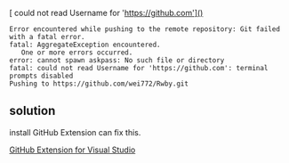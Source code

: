 [ could not read Username for 'https://github.com']()


```
Error encountered while pushing to the remote repository: Git failed with a fatal error.
fatal: AggregateException encountered.
   One or more errors occurred.
error: cannot spawn askpass: No such file or directory
fatal: could not read Username for 'https://github.com': terminal prompts disabled
Pushing to https://github.com/wei772/Rwby.git
```


## solution

install  GitHub Extension can fix this.
 
[GitHub Extension for Visual Studio](https://visualstudio.github.com/)



